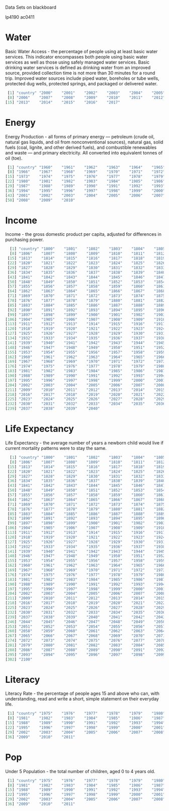 Data Sets on blackboard

lp4190
ac0411


# Water

Basic Water Access - the percentage of people using at least basic water services. This indicator encompasses both people using basic water services as well as those using safely managed water services. Basic drinking water services is defined as drinking water from an improved source, provided collection time is not more than 30 minutes for a round trip. Improved water sources include piped water, boreholes or tube wells, protected dug wells, protected springs, and packaged or delivered water.


``` R
 [1] "country" "2000"    "2001"    "2002"    "2003"    "2004"    "2005"   
 [8] "2006"    "2007"    "2008"    "2009"    "2010"    "2011"    "2012"   
[15] "2013"    "2014"    "2015"    "2016"    "2017"

```

# Energy

Energy Production - all forms of primary energy — petroleum (crude oil, natural gas liquids, and oil from nonconventional sources), natural gas, solid fuels (coal, lignite, and other derived fuels), and combustible renewables and waste — and primary electricity. All converted into equivalent tonnes of oil (toe).


``` R
 [1] "country" "1960"    "1961"    "1962"    "1963"    "1964"    "1965"   
 [8] "1966"    "1967"    "1968"    "1969"    "1970"    "1971"    "1972"   
[15] "1973"    "1974"    "1975"    "1976"    "1977"    "1978"    "1979"   
[22] "1980"    "1981"    "1982"    "1983"    "1984"    "1985"    "1986"   
[29] "1987"    "1988"    "1989"    "1990"    "1991"    "1992"    "1993"   
[36] "1994"    "1995"    "1996"    "1997"    "1998"    "1999"    "2000"   
[43] "2001"    "2002"    "2003"    "2004"    "2005"    "2006"    "2007"   
[50] "2008"    "2009"    "2010"
```

# Income

Income - the gross domestic product per capita, adjusted for differences in purchasing power.


```R
  [1] "country" "1800"    "1801"    "1802"    "1803"    "1804"    "1805"   
  [8] "1806"    "1807"    "1808"    "1809"    "1810"    "1811"    "1812"   
 [15] "1813"    "1814"    "1815"    "1816"    "1817"    "1818"    "1819"   
 [22] "1820"    "1821"    "1822"    "1823"    "1824"    "1825"    "1826"   
 [29] "1827"    "1828"    "1829"    "1830"    "1831"    "1832"    "1833"   
 [36] "1834"    "1835"    "1836"    "1837"    "1838"    "1839"    "1840"   
 [43] "1841"    "1842"    "1843"    "1844"    "1845"    "1846"    "1847"   
 [50] "1848"    "1849"    "1850"    "1851"    "1852"    "1853"    "1854"   
 [57] "1855"    "1856"    "1857"    "1858"    "1859"    "1860"    "1861"   
 [64] "1862"    "1863"    "1864"    "1865"    "1866"    "1867"    "1868"   
 [71] "1869"    "1870"    "1871"    "1872"    "1873"    "1874"    "1875"   
 [78] "1876"    "1877"    "1878"    "1879"    "1880"    "1881"    "1882"   
 [85] "1883"    "1884"    "1885"    "1886"    "1887"    "1888"    "1889"   
 [92] "1890"    "1891"    "1892"    "1893"    "1894"    "1895"    "1896"   
 [99] "1897"    "1898"    "1899"    "1900"    "1901"    "1902"    "1903"   
[106] "1904"    "1905"    "1906"    "1907"    "1908"    "1909"    "1910"   
[113] "1911"    "1912"    "1913"    "1914"    "1915"    "1916"    "1917"   
[120] "1918"    "1919"    "1920"    "1921"    "1922"    "1923"    "1924"   
[127] "1925"    "1926"    "1927"    "1928"    "1929"    "1930"    "1931"   
[134] "1932"    "1933"    "1934"    "1935"    "1936"    "1937"    "1938"   
[141] "1939"    "1940"    "1941"    "1942"    "1943"    "1944"    "1945"   
[148] "1946"    "1947"    "1948"    "1949"    "1950"    "1951"    "1952"   
[155] "1953"    "1954"    "1955"    "1956"    "1957"    "1958"    "1959"   
[162] "1960"    "1961"    "1962"    "1963"    "1964"    "1965"    "1966"   
[169] "1967"    "1968"    "1969"    "1970"    "1971"    "1972"    "1973"   
[176] "1974"    "1975"    "1976"    "1977"    "1978"    "1979"    "1980"   
[183] "1981"    "1982"    "1983"    "1984"    "1985"    "1986"    "1987"   
[190] "1988"    "1989"    "1990"    "1991"    "1992"    "1993"    "1994"   
[197] "1995"    "1996"    "1997"    "1998"    "1999"    "2000"    "2001"   
[204] "2002"    "2003"    "2004"    "2005"    "2006"    "2007"    "2008"   
[211] "2009"    "2010"    "2011"    "2012"    "2013"    "2014"    "2015"   
[218] "2016"    "2017"    "2018"    "2019"    "2020"    "2021"    "2022"   
[225] "2023"    "2024"    "2025"    "2026"    "2027"    "2028"    "2029"   
[232] "2030"    "2031"    "2032"    "2033"    "2034"    "2035"    "2036"   
[239] "2037"    "2038"    "2039"    "2040"
```


# Life Expectancy

Life Expectancy - the average number of years a newborn child would live if current mortality patterns were to stay the same.


```R
  [1] "country" "1800"    "1801"    "1802"    "1803"    "1804"    "1805"   
  [8] "1806"    "1807"    "1808"    "1809"    "1810"    "1811"    "1812"   
 [15] "1813"    "1814"    "1815"    "1816"    "1817"    "1818"    "1819"   
 [22] "1820"    "1821"    "1822"    "1823"    "1824"    "1825"    "1826"   
 [29] "1827"    "1828"    "1829"    "1830"    "1831"    "1832"    "1833"   
 [36] "1834"    "1835"    "1836"    "1837"    "1838"    "1839"    "1840"   
 [43] "1841"    "1842"    "1843"    "1844"    "1845"    "1846"    "1847"   
 [50] "1848"    "1849"    "1850"    "1851"    "1852"    "1853"    "1854"   
 [57] "1855"    "1856"    "1857"    "1858"    "1859"    "1860"    "1861"   
 [64] "1862"    "1863"    "1864"    "1865"    "1866"    "1867"    "1868"   
 [71] "1869"    "1870"    "1871"    "1872"    "1873"    "1874"    "1875"   
 [78] "1876"    "1877"    "1878"    "1879"    "1880"    "1881"    "1882"   
 [85] "1883"    "1884"    "1885"    "1886"    "1887"    "1888"    "1889"   
 [92] "1890"    "1891"    "1892"    "1893"    "1894"    "1895"    "1896"   
 [99] "1897"    "1898"    "1899"    "1900"    "1901"    "1902"    "1903"   
[106] "1904"    "1905"    "1906"    "1907"    "1908"    "1909"    "1910"   
[113] "1911"    "1912"    "1913"    "1914"    "1915"    "1916"    "1917"   
[120] "1918"    "1919"    "1920"    "1921"    "1922"    "1923"    "1924"   
[127] "1925"    "1926"    "1927"    "1928"    "1929"    "1930"    "1931"   
[134] "1932"    "1933"    "1934"    "1935"    "1936"    "1937"    "1938"   
[141] "1939"    "1940"    "1941"    "1942"    "1943"    "1944"    "1945"   
[148] "1946"    "1947"    "1948"    "1949"    "1950"    "1951"    "1952"   
[155] "1953"    "1954"    "1955"    "1956"    "1957"    "1958"    "1959"   
[162] "1960"    "1961"    "1962"    "1963"    "1964"    "1965"    "1966"   
[169] "1967"    "1968"    "1969"    "1970"    "1971"    "1972"    "1973"   
[176] "1974"    "1975"    "1976"    "1977"    "1978"    "1979"    "1980"   
[183] "1981"    "1982"    "1983"    "1984"    "1985"    "1986"    "1987"   
[190] "1988"    "1989"    "1990"    "1991"    "1992"    "1993"    "1994"   
[197] "1995"    "1996"    "1997"    "1998"    "1999"    "2000"    "2001"   
[204] "2002"    "2003"    "2004"    "2005"    "2006"    "2007"    "2008"   
[211] "2009"    "2010"    "2011"    "2012"    "2013"    "2014"    "2015"   
[218] "2016"    "2017"    "2018"    "2019"    "2020"    "2021"    "2022"   
[225] "2023"    "2024"    "2025"    "2026"    "2027"    "2028"    "2029"   
[232] "2030"    "2031"    "2032"    "2033"    "2034"    "2035"    "2036"   
[239] "2037"    "2038"    "2039"    "2040"    "2041"    "2042"    "2043"   
[246] "2044"    "2045"    "2046"    "2047"    "2048"    "2049"    "2050"   
[253] "2051"    "2052"    "2053"    "2054"    "2055"    "2056"    "2057"   
[260] "2058"    "2059"    "2060"    "2061"    "2062"    "2063"    "2064"   
[267] "2065"    "2066"    "2067"    "2068"    "2069"    "2070"    "2071"   
[274] "2072"    "2073"    "2074"    "2075"    "2076"    "2077"    "2078"   
[281] "2079"    "2080"    "2081"    "2082"    "2083"    "2084"    "2085"   
[288] "2086"    "2087"    "2088"    "2089"    "2090"    "2091"    "2092"   
[295] "2093"    "2094"    "2095"    "2096"    "2097"    "2098"    "2099"   
[302] "2100"
```

# Literacy

Literacy Rate - the percentage of people ages 15 and above who can, with understanding, read and write a short, simple statement on their everyday life.

``` R
 [1] "country" "1975"    "1976"    "1977"    "1978"    "1979"    "1980"   
 [8] "1981"    "1982"    "1983"    "1984"    "1985"    "1986"    "1987"   
[15] "1988"    "1989"    "1990"    "1991"    "1992"    "1993"    "1994"   
[22] "1995"    "1996"    "1997"    "1998"    "1999"    "2000"    "2001"   
[29] "2002"    "2003"    "2004"    "2005"    "2006"    "2007"    "2008"   
[36] "2009"    "2010"    "2011"
```

# Pop

Under 5 Population - the total number of children, aged 0 to 4 years old.

``` R
 [1] "country" "1975"    "1976"    "1977"    "1978"    "1979"    "1980"   
 [8] "1981"    "1982"    "1983"    "1984"    "1985"    "1986"    "1987"   
[15] "1988"    "1989"    "1990"    "1991"    "1992"    "1993"    "1994"   
[22] "1995"    "1996"    "1997"    "1998"    "1999"    "2000"    "2001"   
[29] "2002"    "2003"    "2004"    "2005"    "2006"    "2007"    "2008"   
[36] "2009"    "2010"    "2011"
```